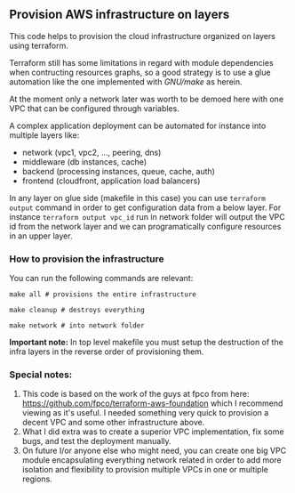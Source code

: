 ## Provision AWS infrastructure on layers

This code helps to provision the cloud infrastructure organized on layers using terraform.

Terraform still has some limitations in regard with module dependencies when contructing resources graphs, so a good strategy is to use a glue automation like the one implemented with *GNU/make* as herein.

At the moment only a network later was worth to be demoed here with one VPC that can be configured through variables.

A complex application deployment can be automated for instance into multiple layers like:
* network (vpc1, vpc2, ..., peering, dns)
* middleware (db instances, cache)
* backend (processing instances, queue, cache, auth)
* frontend (cloudfront, application load balancers)

In any layer on glue side (makefile in this case) you can use `terraform output` command in order to get configuration data from a below layer.
For instance ```terraform output vpc_id``` run in network folder will output the VPC id from the network layer and we can programatically configure resources in an upper layer.


### How to provision the infrastructure

You can run the following commands are relevant:

```make all # provisions the entire infrastructure```

```make cleanup # destroys everything```

```make network # into network folder```


**Important note:** In top level makefile you must setup the destruction of the infra layers in the reverse order of provisioning them.

### Special notes:

1. This code is based on the work of the guys at fpco from here:
https://github.com/fpco/terraform-aws-foundation which I recommend viewing as it's useful. I needed something very quick to provision a decent VPC and some other infrastructure above.
2. What I did extra was to create a superior VPC implementation, fix some bugs, and test the deployment manually.
3. On future I/or anyone else who might need, you can create one big VPC module encapsulating everything network related in order to add more isolation and flexibility to provision multiple VPCs in one or multiple regions.
